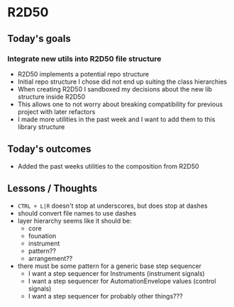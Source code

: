 # R2D50

## Today's goals

### Integrate new utils into R2D50 file structure
* R2D50 implements a potential repo structure
* Initial repo structure I chose did not end up suiting the class hierarchies
* When creating R2D50 I sandboxed my decisions about the new lib structure inside R2D50
* This allows one to not worry about breaking compatibility for previous project with later refactors
* I made more utilities in the past week and I want to add them to this library structure

## Today's outcomes
- Added the past weeks utilities to the composition from R2D50

## Lessons / Thoughts
- `CTRL + L|R` doesn't stop at underscores, but does stop at dashes
- should convert file names to use dashes
- layer hierarchy seems like it should be:
  - core
  - founation
  - instrument
  - pattern??
  - arrangement??
- there must be some pattern for a generic base step sequencer
  - I want a step sequencer for Instruments               (instrument signals)
  - I want a step sequencer for AutomationEnvelope values (control signals)
  - I want a step sequencer for probably other things???
  
